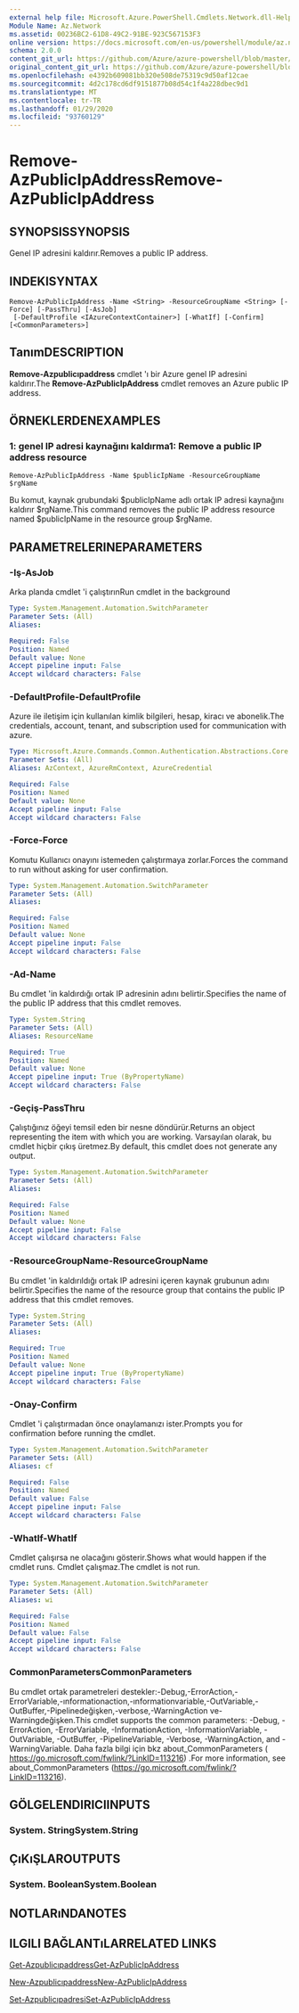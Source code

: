```yaml
---
external help file: Microsoft.Azure.PowerShell.Cmdlets.Network.dll-Help.xml
Module Name: Az.Network
ms.assetid: 00236BC2-61D8-49C2-91BE-923C567153F3
online version: https://docs.microsoft.com/en-us/powershell/module/az.network/remove-azpublicipaddress
schema: 2.0.0
content_git_url: https://github.com/Azure/azure-powershell/blob/master/src/Network/Network/help/Remove-AzPublicIpAddress.md
original_content_git_url: https://github.com/Azure/azure-powershell/blob/master/src/Network/Network/help/Remove-AzPublicIpAddress.md
ms.openlocfilehash: e4392b609081bb320e508de75319c9d50af12cae
ms.sourcegitcommit: 4d2c178cd6df9151877b08d54c1f4a228dbec9d1
ms.translationtype: MT
ms.contentlocale: tr-TR
ms.lasthandoff: 01/29/2020
ms.locfileid: "93760129"
---
```

# <span data-ttu-id="84eaa-101">Remove-AzPublicIpAddress</span><span class="sxs-lookup"><span data-stu-id="84eaa-101">Remove-AzPublicIpAddress</span></span>

## <span data-ttu-id="84eaa-102">SYNOPSIS</span><span class="sxs-lookup"><span data-stu-id="84eaa-102">SYNOPSIS</span></span>
<span data-ttu-id="84eaa-103">Genel IP adresini kaldırır.</span><span class="sxs-lookup"><span data-stu-id="84eaa-103">Removes a public IP address.</span></span>

## <span data-ttu-id="84eaa-104">INDEKI</span><span class="sxs-lookup"><span data-stu-id="84eaa-104">SYNTAX</span></span>

```
Remove-AzPublicIpAddress -Name <String> -ResourceGroupName <String> [-Force] [-PassThru] [-AsJob]
 [-DefaultProfile <IAzureContextContainer>] [-WhatIf] [-Confirm] [<CommonParameters>]
```

## <span data-ttu-id="84eaa-105">Tanım</span><span class="sxs-lookup"><span data-stu-id="84eaa-105">DESCRIPTION</span></span>
<span data-ttu-id="84eaa-106">**Remove-Azpublicıpaddress** cmdlet 'ı bir Azure genel IP adresini kaldırır.</span><span class="sxs-lookup"><span data-stu-id="84eaa-106">The **Remove-AzPublicIpAddress** cmdlet removes an Azure public IP address.</span></span>

## <span data-ttu-id="84eaa-107">ÖRNEKLERDEN</span><span class="sxs-lookup"><span data-stu-id="84eaa-107">EXAMPLES</span></span>

### <span data-ttu-id="84eaa-108">1: genel IP adresi kaynağını kaldırma</span><span class="sxs-lookup"><span data-stu-id="84eaa-108">1: Remove a public IP address resource</span></span>
```
Remove-AzPublicIpAddress -Name $publicIpName -ResourceGroupName $rgName
```

<span data-ttu-id="84eaa-109">Bu komut, kaynak grubundaki $publicIpName adlı ortak IP adresi kaynağını kaldırır $rgName.</span><span class="sxs-lookup"><span data-stu-id="84eaa-109">This command removes the public IP address resource named $publicIpName in the resource group $rgName.</span></span>

## <span data-ttu-id="84eaa-110">PARAMETRELERINE</span><span class="sxs-lookup"><span data-stu-id="84eaa-110">PARAMETERS</span></span>

### <span data-ttu-id="84eaa-111">-Iş</span><span class="sxs-lookup"><span data-stu-id="84eaa-111">-AsJob</span></span>
<span data-ttu-id="84eaa-112">Arka planda cmdlet 'i çalıştırın</span><span class="sxs-lookup"><span data-stu-id="84eaa-112">Run cmdlet in the background</span></span>

```yaml
Type: System.Management.Automation.SwitchParameter
Parameter Sets: (All)
Aliases:

Required: False
Position: Named
Default value: None
Accept pipeline input: False
Accept wildcard characters: False
```

### <span data-ttu-id="84eaa-113">-DefaultProfile</span><span class="sxs-lookup"><span data-stu-id="84eaa-113">-DefaultProfile</span></span>
<span data-ttu-id="84eaa-114">Azure ile iletişim için kullanılan kimlik bilgileri, hesap, kiracı ve abonelik.</span><span class="sxs-lookup"><span data-stu-id="84eaa-114">The credentials, account, tenant, and subscription used for communication with azure.</span></span>

```yaml
Type: Microsoft.Azure.Commands.Common.Authentication.Abstractions.Core.IAzureContextContainer
Parameter Sets: (All)
Aliases: AzContext, AzureRmContext, AzureCredential

Required: False
Position: Named
Default value: None
Accept pipeline input: False
Accept wildcard characters: False
```

### <span data-ttu-id="84eaa-115">-Force</span><span class="sxs-lookup"><span data-stu-id="84eaa-115">-Force</span></span>
<span data-ttu-id="84eaa-116">Komutu Kullanıcı onayını istemeden çalıştırmaya zorlar.</span><span class="sxs-lookup"><span data-stu-id="84eaa-116">Forces the command to run without asking for user confirmation.</span></span>

```yaml
Type: System.Management.Automation.SwitchParameter
Parameter Sets: (All)
Aliases:

Required: False
Position: Named
Default value: None
Accept pipeline input: False
Accept wildcard characters: False
```

### <span data-ttu-id="84eaa-117">-Ad</span><span class="sxs-lookup"><span data-stu-id="84eaa-117">-Name</span></span>
<span data-ttu-id="84eaa-118">Bu cmdlet 'in kaldırdığı ortak IP adresinin adını belirtir.</span><span class="sxs-lookup"><span data-stu-id="84eaa-118">Specifies the name of the public IP address that this cmdlet removes.</span></span>

```yaml
Type: System.String
Parameter Sets: (All)
Aliases: ResourceName

Required: True
Position: Named
Default value: None
Accept pipeline input: True (ByPropertyName)
Accept wildcard characters: False
```

### <span data-ttu-id="84eaa-119">-Geçiş</span><span class="sxs-lookup"><span data-stu-id="84eaa-119">-PassThru</span></span>
<span data-ttu-id="84eaa-120">Çalıştığınız öğeyi temsil eden bir nesne döndürür.</span><span class="sxs-lookup"><span data-stu-id="84eaa-120">Returns an object representing the item with which you are working.</span></span>
<span data-ttu-id="84eaa-121">Varsayılan olarak, bu cmdlet hiçbir çıkış üretmez.</span><span class="sxs-lookup"><span data-stu-id="84eaa-121">By default, this cmdlet does not generate any output.</span></span>

```yaml
Type: System.Management.Automation.SwitchParameter
Parameter Sets: (All)
Aliases:

Required: False
Position: Named
Default value: None
Accept pipeline input: False
Accept wildcard characters: False
```

### <span data-ttu-id="84eaa-122">-ResourceGroupName</span><span class="sxs-lookup"><span data-stu-id="84eaa-122">-ResourceGroupName</span></span>
<span data-ttu-id="84eaa-123">Bu cmdlet 'in kaldırıldığı ortak IP adresini içeren kaynak grubunun adını belirtir.</span><span class="sxs-lookup"><span data-stu-id="84eaa-123">Specifies the name of the resource group that contains the public IP address that this cmdlet removes.</span></span>

```yaml
Type: System.String
Parameter Sets: (All)
Aliases:

Required: True
Position: Named
Default value: None
Accept pipeline input: True (ByPropertyName)
Accept wildcard characters: False
```

### <span data-ttu-id="84eaa-124">-Onay</span><span class="sxs-lookup"><span data-stu-id="84eaa-124">-Confirm</span></span>
<span data-ttu-id="84eaa-125">Cmdlet 'i çalıştırmadan önce onaylamanızı ister.</span><span class="sxs-lookup"><span data-stu-id="84eaa-125">Prompts you for confirmation before running the cmdlet.</span></span>

```yaml
Type: System.Management.Automation.SwitchParameter
Parameter Sets: (All)
Aliases: cf

Required: False
Position: Named
Default value: False
Accept pipeline input: False
Accept wildcard characters: False
```

### <span data-ttu-id="84eaa-126">-WhatIf</span><span class="sxs-lookup"><span data-stu-id="84eaa-126">-WhatIf</span></span>
<span data-ttu-id="84eaa-127">Cmdlet çalışırsa ne olacağını gösterir.</span><span class="sxs-lookup"><span data-stu-id="84eaa-127">Shows what would happen if the cmdlet runs.</span></span>
<span data-ttu-id="84eaa-128">Cmdlet çalışmaz.</span><span class="sxs-lookup"><span data-stu-id="84eaa-128">The cmdlet is not run.</span></span>

```yaml
Type: System.Management.Automation.SwitchParameter
Parameter Sets: (All)
Aliases: wi

Required: False
Position: Named
Default value: False
Accept pipeline input: False
Accept wildcard characters: False
```

### <span data-ttu-id="84eaa-129">CommonParameters</span><span class="sxs-lookup"><span data-stu-id="84eaa-129">CommonParameters</span></span>
<span data-ttu-id="84eaa-130">Bu cmdlet ortak parametreleri destekler:-Debug,-ErrorAction,-ErrorVariable,-ınformationaction,-ınformationvariable,-OutVariable,-OutBuffer,-Pipelinedeğişken,-verbose,-WarningAction ve-Warningdeğişken.</span><span class="sxs-lookup"><span data-stu-id="84eaa-130">This cmdlet supports the common parameters: -Debug, -ErrorAction, -ErrorVariable, -InformationAction, -InformationVariable, -OutVariable, -OutBuffer, -PipelineVariable, -Verbose, -WarningAction, and -WarningVariable.</span></span> <span data-ttu-id="84eaa-131">Daha fazla bilgi için bkz about_CommonParameters ( https://go.microsoft.com/fwlink/?LinkID=113216) .</span><span class="sxs-lookup"><span data-stu-id="84eaa-131">For more information, see about_CommonParameters (https://go.microsoft.com/fwlink/?LinkID=113216).</span></span>

## <span data-ttu-id="84eaa-132">GÖLGELENDIRICI</span><span class="sxs-lookup"><span data-stu-id="84eaa-132">INPUTS</span></span>

### <span data-ttu-id="84eaa-133">System. String</span><span class="sxs-lookup"><span data-stu-id="84eaa-133">System.String</span></span>

## <span data-ttu-id="84eaa-134">ÇıKıŞLAR</span><span class="sxs-lookup"><span data-stu-id="84eaa-134">OUTPUTS</span></span>

### <span data-ttu-id="84eaa-135">System. Boolean</span><span class="sxs-lookup"><span data-stu-id="84eaa-135">System.Boolean</span></span>

## <span data-ttu-id="84eaa-136">NOTLARıNDA</span><span class="sxs-lookup"><span data-stu-id="84eaa-136">NOTES</span></span>

## <span data-ttu-id="84eaa-137">ILGILI BAĞLANTıLAR</span><span class="sxs-lookup"><span data-stu-id="84eaa-137">RELATED LINKS</span></span>

[<span data-ttu-id="84eaa-138">Get-Azpublicıpaddress</span><span class="sxs-lookup"><span data-stu-id="84eaa-138">Get-AzPublicIpAddress</span></span>](./Get-AzPublicIpAddress.md)

[<span data-ttu-id="84eaa-139">New-Azpublicıpaddress</span><span class="sxs-lookup"><span data-stu-id="84eaa-139">New-AzPublicIpAddress</span></span>](./New-AzPublicIpAddress.md)

[<span data-ttu-id="84eaa-140">Set-Azpublicıpadresi</span><span class="sxs-lookup"><span data-stu-id="84eaa-140">Set-AzPublicIpAddress</span></span>](./Set-AzPublicIpAddress.md)


